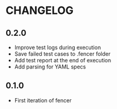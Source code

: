 # CHANGELOG

## 0.2.0

* Improve test logs during execution
* Save failed test cases to .fencer folder
* Add test report at the end of execution
* Add parsing for YAML specs

## 0.1.0

* First iteration of fencer
